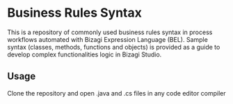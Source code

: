 # Business Rules Syntax

This is a repository of commonly used business rules syntax in process workflows automated with Bizagi Expression Language (BEL). Sample syntax (classes, methods, functions and objects) is provided as a guide to develop complex functionalities logic in Bizagi Studio.

## Usage

Clone the repository and open .java and  .cs files in any code editor compiler

